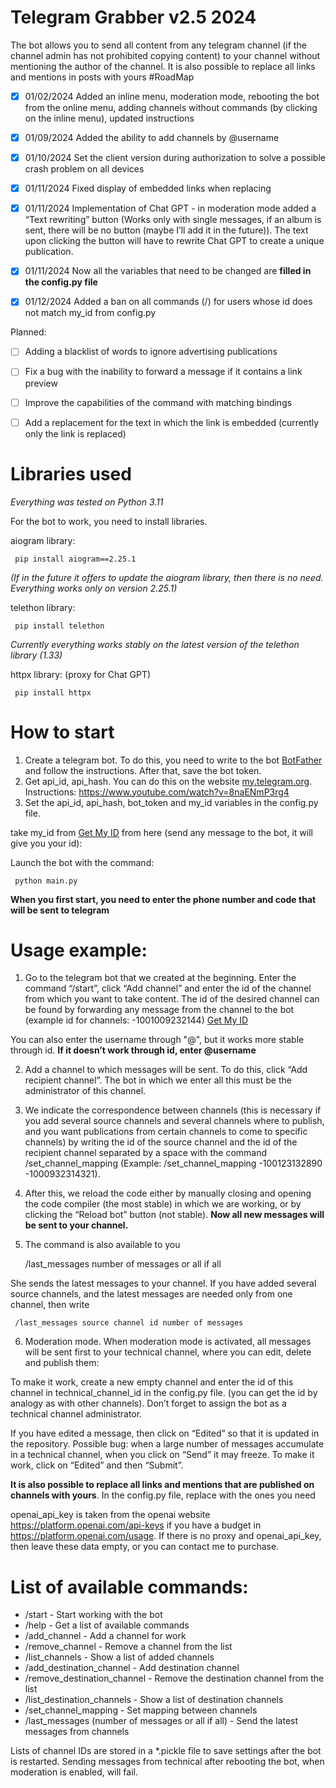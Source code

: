 # Telegram Grabber v2.5 2024

The bot allows you to send all content from any telegram channel (if the channel admin has not prohibited copying content) to your channel without mentioning the author of the channel. It is also possible to replace all links and mentions in posts with yours
#RoadMap
- [x] 01/02/2024 Added an inline menu, moderation mode, rebooting the bot from the online menu, adding channels without commands (by clicking on the inline menu), updated instructions

- [x] 01/09/2024 Added the ability to add channels by @username

- [x] 01/10/2024 Set the client version during authorization to solve a possible crash problem on all devices

- [x] 01/11/2024 Fixed display of embedded links when replacing

- [x] 01/11/2024 Implementation of Chat GPT - in moderation mode added a “Text rewriting” button (Works only with single messages, if an album is sent, there will be no button (maybe I’ll add it in the future)). The text upon clicking the button will have to rewrite Chat GPT to create a unique publication.

- [x] 01/11/2024 Now all the variables that need to be changed are **filled in the config.py file**

- [x] 01/12/2024 Added a ban on all commands (/) for users whose id does not match my_id from config.py

Planned:

- [ ] Adding a blacklist of words to ignore advertising publications

- [ ] Fix a bug with the inability to forward a message if it contains a link preview

- [ ] Improve the capabilities of the command with matching bindings

- [ ] Add a replacement for the text in which the link is embedded (currently only the link is replaced)

# Libraries used

_Everything was tested on Python 3.11_

For the bot to work, you need to install libraries.

aiogram library:

     pip install aiogram==2.25.1
_(If in the future it offers to update the aiogram library, then there is no need. Everything works only on version 2.25.1)_

telethon library:
 
     pip install telethon
_Currently everything works stably on the latest version of the telethon library (1.33)_


httpx library: (proxy for Chat GPT)

     pip install httpx


# How to start

1. Create a telegram bot. To do this, you need to write to the bot [BotFather](https://telegram.me/botfather) and follow the instructions. After that, save the bot token.
2. Get api_id, api_hash. You can do this on the website [my.telegram.org](https://my.telegram.org/auth). Instructions: https://www.youtube.com/watch?v=8naENmP3rg4
3. Set the api_id, api_hash, bot_token and my_id variables in the config.py file.



take my_id from [Get My ID](https://t.me/getmyid_bot) from here (send any message to the bot, it will give you your id):




Launch the bot with the command:

     python main.py

**When you first start, you need to enter the phone number and code that will be sent to telegram**

# Usage example:
1. Go to the telegram bot that we created at the beginning. Enter the command “/start”, click “Add channel” and enter the id of the channel from which you want to take content.
The id of the desired channel can be found by forwarding any message from the channel to the bot (example id for channels: -1001009232144) [Get My ID](https://t.me/getmyid_bot)

You can also enter the username through "@", but it works more stable through id. **If it doesn’t work through id, enter @username**

2. Add a channel to which messages will be sent. To do this, click “Add recipient channel”. The bot in which we enter all this must be the administrator of this channel.
3. We indicate the correspondence between channels (this is necessary if you add several source channels and several channels where to publish, and you want publications from certain channels to come to specific channels) by writing the id of the source channel and the id of the recipient channel separated by a space with the command /set_channel_mapping (Example: /set_channel_mapping -100123132890 -1000932314321).
4. After this, we reload the code either by manually closing and opening the code compiler (the most stable) in which we are working, or by clicking the “Reload bot” button (not stable). **Now all new messages will be sent to your channel.**
5. The command is also available to you

     /last_messages number of messages or all if all
    
She sends the latest messages to your channel. If you have added several source channels, and the latest messages are needed only from one channel, then write

     /last_messages source channel id number of messages

6. Moderation mode. When moderation mode is activated, all messages will be sent first to your technical channel, where you can edit, delete and publish them:



To make it work, create a new empty channel and enter the id of this channel in technical_channel_id in the config.py file. (you can get the id by analogy as with other channels). Don’t forget to assign the bot as a technical channel administrator.


If you have edited a message, then click on “Edited” so that it is updated in the repository. Possible bug: when a large number of messages accumulate in a technical channel, when you click on “Send” it may freeze. To make it work, click on “Edited” and then “Submit”.

**It is also possible to replace all links and mentions that are published on channels with yours**. In the config.py file, replace with the ones you need



openai_api_key is taken from the openai website https://platform.openai.com/api-keys if you have a budget in https://platform.openai.com/usage. If there is no proxy and openai_api_key, then leave these data empty, or you can contact me to purchase.



# List of available commands:
* /start - Start working with the bot
* /help - Get a list of available commands
* /add_channel - Add a channel for work
* /remove_channel - Remove a channel from the list
* /list_channels - Show a list of added channels
* /add_destination_channel - Add destination channel
* /remove_destination_channel - Remove the destination channel from the list
* /list_destination_channels - Show a list of destination channels
* /set_channel_mapping - Set mapping between channels
* /last_messages (number of messages or all if all) - Send the latest messages from channels


Lists of channel IDs are stored in a *.pickle file to save settings after the bot is restarted. Sending messages from technical after rebooting the bot, when moderation is enabled, will fail.
